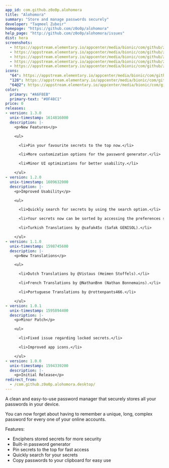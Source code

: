 ```yaml
---
app_id: com.github.z0o0p.alohomora
title: "Alohomora"
summary: "Store and manage passwords securely"
developer: "Taqmeel Zubeir"
homepage: "https://github.com/z0o0p/alohomora"
help_page: "http://github.com/z0o0p/alohomora/issues"
dist: hera
screenshots:
  - https://appstream.elementary.io/appcenter/media/bionic/com/github/z0o0p.alohomora/D2A4D1EBF3B72D359CE93107297B65C4/screenshots/image-1_orig.png
  - https://appstream.elementary.io/appcenter/media/bionic/com/github/z0o0p.alohomora/D2A4D1EBF3B72D359CE93107297B65C4/screenshots/image-2_orig.png
  - https://appstream.elementary.io/appcenter/media/bionic/com/github/z0o0p.alohomora/D2A4D1EBF3B72D359CE93107297B65C4/screenshots/image-3_orig.png
  - https://appstream.elementary.io/appcenter/media/bionic/com/github/z0o0p.alohomora/D2A4D1EBF3B72D359CE93107297B65C4/screenshots/image-4_orig.png
  - https://appstream.elementary.io/appcenter/media/bionic/com/github/z0o0p.alohomora/D2A4D1EBF3B72D359CE93107297B65C4/screenshots/image-5_orig.png
icons:
  "64": https://appstream.elementary.io/appcenter/media/bionic/com/github/z0o0p.alohomora/D2A4D1EBF3B72D359CE93107297B65C4/icons/64x64/com.github.z0o0p.alohomora_com.github.z0o0p.alohomora.png
  "128": https://appstream.elementary.io/appcenter/media/bionic/com/github/z0o0p.alohomora/D2A4D1EBF3B72D359CE93107297B65C4/icons/128x128/com.github.z0o0p.alohomora_com.github.z0o0p.alohomora.png
  "64@2": https://appstream.elementary.io/appcenter/media/bionic/com/github/z0o0p.alohomora/D2A4D1EBF3B72D359CE93107297B65C4/icons/64x64@2/com.github.z0o0p.alohomora_com.github.z0o0p.alohomora.png
color:
  primary: "#A6F8EB"
  primary-text: "#0F48C1"
price: 0
releases:
- version: 1.3.0
  unix-timestamp: 1614816000
  description: |-
    <p>New Features</p>

    <ul>

      <li>Pin your favourite secrets to the top now.</li>

      <li>More customization options for the password generator.</li>

      <li>Minor UI optimizations for better usability.</li>

    </ul>
- version: 1.2.0
  unix-timestamp: 1609632000
  description: |-
    <p>Improved Usability</p>

    <ul>

      <li>Quickly search for secrets by using the search option.</li>

      <li>Your secrets now can be sorted by accessing the preferences section.</li>

      <li>Turkish Translations by @safak45x (Safak GENISOL).</li>

    </ul>
- version: 1.1.0
  unix-timestamp: 1598745600
  description: |-
    <p>New Translations</p>

    <ul>

      <li>Dutch Translations by @Vistaus (Heimen Stoffels).</li>

      <li>French Translations by @NathanBnm (Nathan Bonnemains).</li>

      <li>Portuguese Translations by @rottenpants466.</li>

    </ul>
- version: 1.0.1
  unix-timestamp: 1595894400
  description: |-
    <p>Minor Patch</p>

    <ul>

      <li>Fixed issue regarding locked secrets.</li>

      <li>Improved app icons.</li>

    </ul>
- version: 1.0.0
  unix-timestamp: 1594339200
  description: |-
    <p>Initial Release</p>
redirect_from:
  - /com.github.z0o0p.alohomora.desktop/
---
```


<p>A clean and easy-to-use password manager that securely stores all your passwords in your device.</p>
<p>You can now forget about having to remember a unique, long, complex password for every one of your online accounts.</p>
<p>Features:</p>
<ul>
  <li>Enciphers stored secrets for more security</li>
  <li>Built-in password generator</li>
  <li>Pin secrets to the top for fast access</li>
  <li>Quickly search for your secrets</li>
  <li>Copy passwords to your clipboard for easy use</li>
</ul>